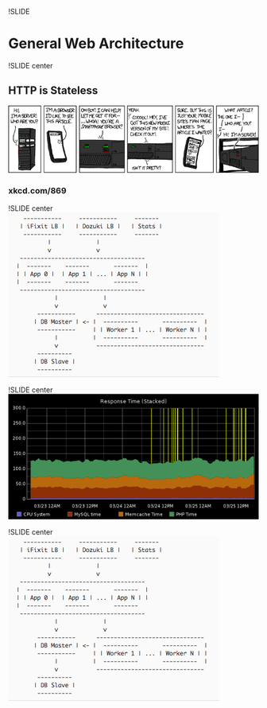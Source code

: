 !SLIDE
# General Web Architecture

!SLIDE center
## HTTP is Stateless
![xkcd 869](xkcd.png)
### xkcd.com/869

!SLIDE center
![iFixit server architecture](architecture.png)

!SLIDE center
![iFixit response times](response-times.png)

!SLIDE center
![iFixit server architecture](architecture.png)

